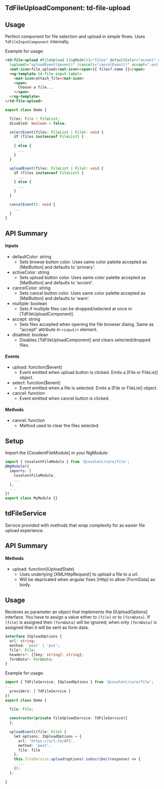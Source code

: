 ## TdFileUploadComponent: td-file-upload

## Usage

Perfect component for file selection and upload in simple flows. Uses `TdFileInputComponent` internally.

Example for usage:

```html
<td-file-upload #fileUpload [(ngModel)]="files" defaultColor="accent" activeColor="warn" cancelColor="primary" (select)="selectEvent($event)"
  (upload)="uploadEvent($event)" (cancel)="cancelEvent()" accept=".ext,.anotherExt" [disabled]="disabled" multiple>
  <mat-icon>file_upload</mat-icon><span>{{ files?.name }}</span>
  <ng-template td-file-input-label>
    <mat-icon>attach_file</mat-icon>
    <span>
      Choose a file...
    </span>
  </ng-template>
</td-file-upload>
```
 
```typescript
export class Demo {

  files: File | FileList;
  disabled: boolean = false;

  selectEvent(files: FileList | File): void {
    if (files instanceof FileList) {
      ...
    } else {
      ...
    }
  }

  uploadEvent(files: FileList | File): void {
    if (files instanceof FileList) {
      ...
    } else {
      ...
    }
  }

  cancelEvent(): void {
    ...
  }
} 
```

## API Summary

#### Inputs

+ defaultColor: string
  + Sets browse button color. Uses same color palette accepted as [MatButton] and defaults to 'primary'.
+ activeColor: string
  + Sets upload button color. Uses same color palette accepted as [MatButton] and defaults to 'accent'.
+ cancelColor: string
  + Sets cancel button color. Uses same color palette accepted as [MatButton] and defaults to 'warn'.
+ multiple: boolean
  + Sets if multiple files can be dropped/selected at once in [TdFileUploadComponent].
+ accept: string
  + Sets files accepted when opening the file browser dialog. Same as "accept" attribute in `<input/>` element.
+ disabled: boolean
  + Disables [TdFileUploadComponent] and clears selected/dropped files.

#### Events

+ upload: function($event)
  + Event emitted when upload button is clicked. Emits a [File or FileList] object.
+ select: function($event)
  + Event emitted when a file is selected. Emits a [File or FileList] object.
+ cancel: function
  + Event emitted when cancel button is clicked.

#### Methods

+ cancel: function
  + Method used to clear the files selected.

## Setup

Import the [CovalentFileModule] in your NgModule:

```typescript
import { CovalentFileModule } from '@covalent/core/file';
@NgModule({
  imports: [
    CovalentFileModule,
    ...
  ],
  ...
})
export class MyModule {}
```

## tdFileService

Service provided with methods that wrap complexity for as easier file upload experience.

## API Summary

#### Methods

+ upload: function(IUploadState)
  + Uses underlying [XMLHttpRequest] to upload a file to a url. 
  + Will be depricated when angular fixes [Http] to allow [FormData] as body.

## Usage

Recieves as parameter an object that implements the [IUploadOptions] interface. You have to assign a value either to `[file]` or to `[formData]`. If `[file]` is assigned then `[formData]` will be ignored; when only `[formData]` is assigned then it will be sent as form data.

```typescript
interface IUploadOptions { 
  url: string; 
  method: 'post' | 'put'; 
  file?: File;
  headers?: {[key: string]: string};
  formData?: FormData; 
}
```

Example for usage:

```typescript
import { TdFileService, IUploadOptions } from '@covalent/core/file';
...
  providers: [ TdFileService ]
})
export class Demo {

  file: File;
  
  constructor(private fileUploadService: TdFileService){ 
  };
  
  uploadEvent1(file: File) {    
    let options: IUploadOptions = {
      url: 'https://url.to/API',
      method: 'post',
      file: file
    };    
    this.fileService.upload(options).subscribe((response) => {
      ...
    });
  };
  
}
```
